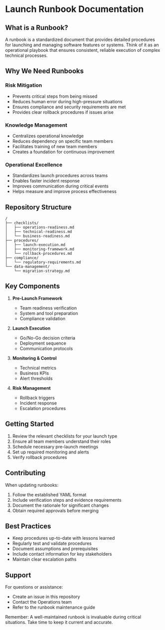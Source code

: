# Launch Runbook Documentation

## What is a Runbook?

A runbook is a standardized document that provides detailed procedures for launching and managing software features or systems. Think of it as an operational playbook that ensures consistent, reliable execution of complex technical processes.

## Why We Need Runbooks

### Risk Mitigation
- Prevents critical steps from being missed
- Reduces human error during high-pressure situations
- Ensures compliance and security requirements are met
- Provides clear rollback procedures if issues arise

### Knowledge Management
- Centralizes operational knowledge
- Reduces dependency on specific team members
- Facilitates training of new team members
- Creates a foundation for continuous improvement

### Operational Excellence
- Standardizes launch procedures across teams
- Enables faster incident response
- Improves communication during critical events
- Helps measure and improve process effectiveness

## Repository Structure

```
/
├── checklists/
│   ├── operations-readiness.md
│   ├── technical-readiness.md
│   └── business-readiness.md
├── procedures/
│   ├── launch-execution.md
│   ├── monitoring-framework.md
│   └── rollback-procedures.md
├── compliance/
│   └── regulatory-requirements.md
└── data-management/
	└── migration-strategy.md
```

## Key Components

1. **Pre-Launch Framework**
   - Team readiness verification
   - System and tool preparation
   - Compliance validation

2. **Launch Execution**
   - Go/No-Go decision criteria
   - Deployment sequence
   - Communication protocols

3. **Monitoring & Control**
   - Technical metrics
   - Business KPIs
   - Alert thresholds

4. **Risk Management**
   - Rollback triggers
   - Incident response
   - Escalation procedures

## Getting Started

1. Review the relevant checklists for your launch type
2. Ensure all team members understand their roles
3. Schedule necessary pre-launch meetings
4. Set up required monitoring and alerts
5. Verify rollback procedures

## Contributing

When updating runbooks:
1. Follow the established YAML format
2. Include verification steps and evidence requirements
3. Document the rationale for significant changes
4. Obtain required approvals before merging

## Best Practices

- Keep procedures up-to-date with lessons learned
- Regularly test and validate procedures
- Document assumptions and prerequisites
- Include contact information for key stakeholders
- Maintain clear escalation paths

## Support

For questions or assistance:
- Create an issue in this repository
- Contact the Operations team
- Refer to the runbook maintenance guide

Remember: A well-maintained runbook is invaluable during critical situations. Take time to keep it current and accurate.
